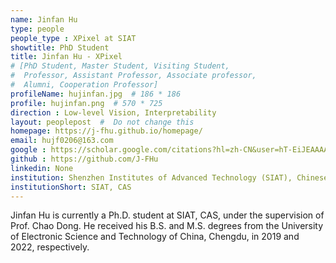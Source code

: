 ```yaml
---
name: Jinfan Hu
type: people
people_type : XPixel at SIAT
showtitle: PhD Student
title: Jinfan Hu - XPixel
# [PhD Student, Master Student, Visiting Student,
#  Professor, Assistant Professor, Associate professor,
#  Alumni, Cooperation Professor]
profileName: hujinfan.jpg  # 186 * 186
profile: hujinfan.png  # 570 * 725
direction : Low-level Vision, Interpretability
layout: peoplepost  #  Do not change this
homepage: https://j-fhu.github.io/homepage/
email: hujf0206@163.com
google : https://scholar.google.com/citations?hl=zh-CN&user=hT-EiJEAAAAJ
github : https://github.com/J-FHu
linkedin: None
institution: Shenzhen Institutes of Advanced Technology (SIAT), Chinese Academy of Sciences (CAS)
institutionShort: SIAT, CAS
---
```


Jinfan Hu is currently a Ph.D. student at SIAT, CAS, under the supervision of Prof. Chao Dong. He received his B.S. and M.S. degrees from the University of Electronic Science and Technology of China, Chengdu, in 2019 and 2022, respectively.
